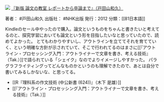 ![](https://gyazo.com/88206435754591814d81d319ea8cf008.jpg)
[『新版 論文の教室 レポートから卒論まで』（戸田山和久）](https://amzn.to/483JJAp)

著者： #戸田山和久 
出版社： #NHK出版 
発行：2012
分類：[[81日本語]]

Kindleのセール中やったので購入。論文というものをちゃんと書きたいと考えてるのと、探究学習においても論文という形を目指したいなと思っていたので、読めてよかった。
とてもわかりやすいし、アウトラインを立ててそれを育てていく、という明確な方針が示されていて、そこで行われてるのはまさに[[『アウトライン・プロセッシング入門：アウトライナーで文章を書き、考える技術』（Tak.）]]で語られている「シェイク」なのでよりイメージしやすかった。
パラグラフライティングってどんなものかというのも理解できたので、あとは自分で書いてみるしかないな、と思ってる。

- [[R『理科系の作文技術 (中公新書 (624))』（木下 是雄）]]
- [[『アウトライン・プロセッシング入門：アウトライナーで文章を書き、考える技術』（Tak.）]]